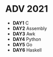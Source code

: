 ADV 2021
========

* **DAY1** C
* **DAY2** Assembly
* **DAY3** Awk
* **DAY4** Python
* **DAY5** Go
* **DAY6** Haskell

